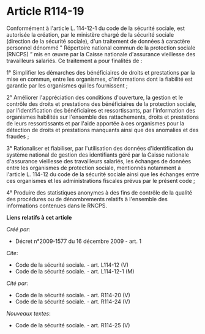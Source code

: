 # Article R114-19

Conformément à l'article L. 114-12-1 du code de la sécurité sociale, est autorisée la création, par le ministère chargé de la
sécurité sociale (direction de la sécurité sociale), d'un traitement de données à caractère personnel dénommé " Répertoire
national commun de la protection sociale (RNCPS) ” mis en œuvre par la Caisse nationale d'assurance vieillesse des
travailleurs salariés. Ce traitement a pour finalités de :

1° Simplifier les démarches des bénéficiaires de droits et prestations par la mise en commun, entre les organismes,
d'informations dont la fiabilité est garantie par les organismes qui les fournissent ;

2° Améliorer l'appréciation des conditions d'ouverture, la gestion et le contrôle des droits et prestations des bénéficiaires
de la protection sociale, par l'identification des bénéficiaires et ressortissants, par l'information des organismes
habilités sur l'ensemble des rattachements, droits et prestations de leurs ressortissants et par l'aide apportée à ces
organismes pour la détection de droits et prestations manquants ainsi que des anomalies et des fraudes ;

3° Rationaliser et fiabiliser, par l'utilisation des données d'identification du système national de gestion des identifiants
géré par la Caisse nationale d'assurance vieillesse des travailleurs salariés, les échanges de données entre les organismes
de protection sociale, mentionnés notamment à l'article L. 114-12 du code de la sécurité sociale ainsi que les échanges entre
ces organismes et les administrations fiscales prévus par le présent code ;

4° Produire des statistiques anonymes à des fins de contrôle de la qualité des procédures ou de dénombrements relatifs à
l'ensemble des informations contenues dans le RNCPS.

**Liens relatifs à cet article**

_Créé par_:

  - Décret n°2009-1577 du 16 décembre 2009 - art. 1

_Cite_:

  - Code de la sécurité sociale. - art. L114-12 (V)
  - Code de la sécurité sociale. - art. L114-12-1 (M)

_Cité par_:

  - Code de la sécurité sociale. - art. R114-20 (V)
  - Code de la sécurité sociale. - art. R114-24 (V)

_Nouveaux textes_:

  - Code de la sécurité sociale. - art. R114-25 (V)
